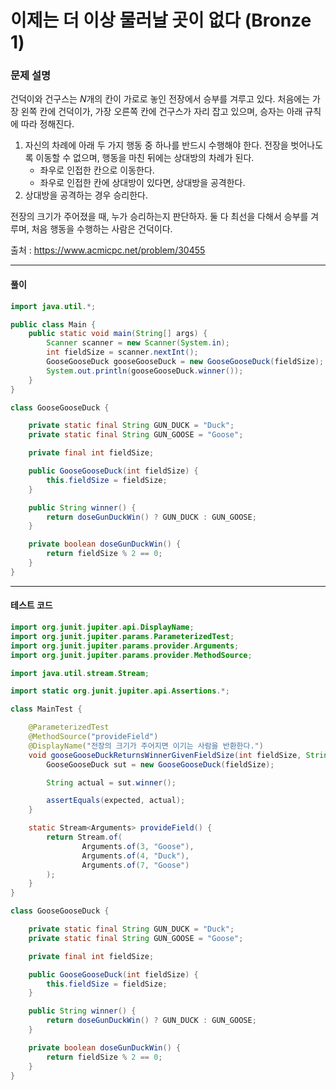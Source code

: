 # 이제는 더 이상 물러날 곳이 없다 (Bronze 1)

### 문제 설명

건덕이와 건구스는 $N$개의 칸이 가로로 놓인 전장에서 승부를 겨루고 있다. 처음에는 가장 왼쪽 칸에 건덕이가, 가장 오른쪽 칸에 건구스가 자리 잡고 있으며, 승자는 아래 규칙에 따라 정해진다.

1. 자신의 차례에 아래 두 가지 행동 중 하나를 반드시 수행해야 한다. 전장을 벗어나도록 이동할 수 없으며, 행동을 마친 뒤에는 상대방의 차례가 된다.
    * 좌우로 인접한 칸으로 이동한다.
    * 좌우로 인접한 칸에 상대방이 있다면, 상대방을 공격한다.
2. 상대방을 공격하는 경우 승리한다.

전장의 크기가 주어졌을 때, 누가 승리하는지 판단하자. 둘 다 최선을 다해서 승부를 겨루며, 처음 행동을 수행하는 사람은 건덕이다.

출처 : https://www.acmicpc.net/problem/30455

---

#### 풀이
~~~java
import java.util.*;

public class Main {
    public static void main(String[] args) {
        Scanner scanner = new Scanner(System.in);
        int fieldSize = scanner.nextInt();
        GooseGooseDuck gooseGooseDuck = new GooseGooseDuck(fieldSize);
        System.out.println(gooseGooseDuck.winner());
    }
}

class GooseGooseDuck {

    private static final String GUN_DUCK = "Duck";
    private static final String GUN_GOOSE = "Goose";

    private final int fieldSize;

    public GooseGooseDuck(int fieldSize) {
        this.fieldSize = fieldSize;
    }

    public String winner() {
        return doseGunDuckWin() ? GUN_DUCK : GUN_GOOSE;
    }

    private boolean doseGunDuckWin() {
        return fieldSize % 2 == 0;
    }
}
~~~

---

#### 테스트 코드
~~~java
import org.junit.jupiter.api.DisplayName;
import org.junit.jupiter.params.ParameterizedTest;
import org.junit.jupiter.params.provider.Arguments;
import org.junit.jupiter.params.provider.MethodSource;

import java.util.stream.Stream;

import static org.junit.jupiter.api.Assertions.*;

class MainTest {

    @ParameterizedTest
    @MethodSource("provideField")
    @DisplayName("전장의 크기가 주어지면 이기는 사람을 반환한다.")
    void gooseGooseDuckReturnsWinnerGivenFieldSize(int fieldSize, String expected) {
        GooseGooseDuck sut = new GooseGooseDuck(fieldSize);

        String actual = sut.winner();

        assertEquals(expected, actual);
    }

    static Stream<Arguments> provideField() {
        return Stream.of(
                Arguments.of(3, "Goose"),
                Arguments.of(4, "Duck"),
                Arguments.of(7, "Goose")
        );
    }
}

class GooseGooseDuck {

    private static final String GUN_DUCK = "Duck";
    private static final String GUN_GOOSE = "Goose";

    private final int fieldSize;

    public GooseGooseDuck(int fieldSize) {
        this.fieldSize = fieldSize;
    }

    public String winner() {
        return doseGunDuckWin() ? GUN_DUCK : GUN_GOOSE;
    }

    private boolean doseGunDuckWin() {
        return fieldSize % 2 == 0;
    }
}
~~~
